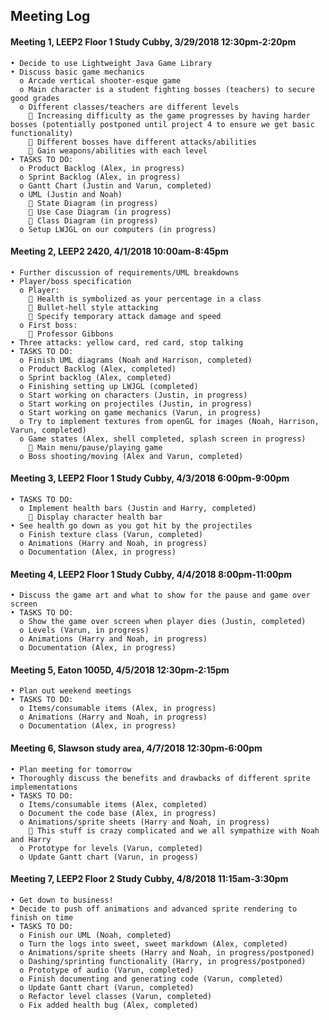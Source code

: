 ## Meeting Log

#### Meeting 1, LEEP2 Floor 1 Study Cubby, 3/29/2018 12:30pm-2:20pm
    • Decide to use Lightweight Java Game Library 
    • Discuss basic game mechanics
      o Arcade vertical shooter-esque game
      o Main character is a student fighting bosses (teachers) to secure good grades
      o Different classes/teachers are different levels
         Increasing difficulty as the game progresses by having harder bosses (potentially postponed until project 4 to ensure we get basic functionality)
         Different bosses have different attacks/abilities
         Gain weapons/abilities with each level
    • TASKS TO DO: 
      o Product Backlog (Alex, in progress)
      o Sprint Backlog (Alex, in progress)
      o Gantt Chart (Justin and Varun, completed)
      o UML (Justin and Noah)
         State Diagram (in progress)
         Use Case Diagram (in progress)
         Class Diagram (in progress)
      o Setup LWJGL on our computers (in progress)
#### Meeting 2, LEEP2 2420, 4/1/2018 10:00am-8:45pm
    • Further discussion of requirements/UML breakdowns 
    • Player/boss specification
      o Player:
         Health is symbolized as your percentage in a class
         Bullet-hell style attacking
         Specify temporary attack damage and speed
      o First boss:
         Professor Gibbons
    • Three attacks: yellow card, red card, stop talking
    • TASKS TO DO: 
      o Finish UML diagrams (Noah and Harrison, completed)
      o Product Backlog (Alex, completed)
      o Sprint backlog (Alex, completed)
      o Finishing setting up LWJGL (completed)
      o Start working on characters (Justin, in progress)
      o Start working on projectiles (Justin, in progress)
      o Start working on game mechanics (Varun, in progress)
      o Try to implement textures from openGL for images (Noah, Harrison, Varun, completed)
      o Game states (Alex, shell completed, splash screen in progress)
         Main menu/pause/playing game
      o Boss shooting/moving (Alex and Varun, completed)
#### Meeting 3, LEEP2 Floor 1 Study Cubby, 4/3/2018 6:00pm-9:00pm
    • TASKS TO DO: 
      o Implement health bars (Justin and Harry, completed)
         Display character health bar
    • See health go down as you got hit by the projectiles
      o Finish texture class (Varun, completed)
      o Animations (Harry and Noah, in progress)
      o Documentation (Alex, in progress)
#### Meeting 4, LEEP2 Floor 1 Study Cubby, 4/4/2018 8:00pm-11:00pm
    • Discuss the game art and what to show for the pause and game over screen
    • TASKS TO DO: 
      o Show the game over screen when player dies (Justin, completed)
      o Levels (Varun, in progress)
      o Animations (Harry and Noah, in progress)
      o Documentation (Alex, in progress)
#### Meeting 5, Eaton 1005D, 4/5/2018 12:30pm-2:15pm
    • Plan out weekend meetings
    • TASKS TO DO: 
      o Items/consumable items (Alex, in progress)
      o Animations (Harry and Noah, in progress)
      o Documentation (Alex, in progress)
#### Meeting 6, Slawson study area, 4/7/2018 12:30pm-6:00pm
    • Plan meeting for tomorrow
    • Thoroughly discuss the benefits and drawbacks of different sprite implementations 
    • TASKS TO DO: 
      o Items/consumable items (Alex, completed)
      o Document the code base (Alex, in progress)
      o Animations/sprite sheets (Harry and Noah, in progress)
         This stuff is crazy complicated and we all sympathize with Noah and Harry
      o Prototype for levels (Varun, completed)
      o Update Gantt chart (Varun, in progess)
#### Meeting 7, LEEP2 Floor 2 Study Cubby, 4/8/2018 11:15am-3:30pm
    • Get down to business!
    • Decide to push off animations and advanced sprite rendering to finish on time 
    • TASKS TO DO: 
      o Finish our UML (Noah, completed)
      o Turn the logs into sweet, sweet markdown (Alex, completed)
      o Animations/sprite sheets (Harry and Noah, in progress/postponed)
      o Dashing/sprinting functionality (Harry, in progress/postponed)
      o Prototype of audio (Varun, completed)
      o Finish documenting and generating code (Varun, completed)
      o Update Gantt chart (Varun, completed)
      o Refactor level classes (Varun, completed)
      o Fix added health bug (Alex, completed)




